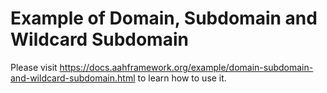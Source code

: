 # Example of Domain, Subdomain and Wildcard Subdomain

Please visit https://docs.aahframework.org/example/domain-subdomain-and-wildcard-subdomain.html to learn how to use it.
